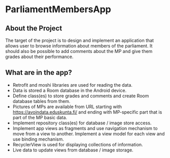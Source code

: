 # ParliamentMembersApp
## About the Project

The target of the project is to design and implement an application that allows user to browse information about members of the
parliament. It should also be possible to add comments about the MP and give them grades about their performance.

## What are in the app?
* Retrofit and moshi libraries are used for reading the data. 
* Data is stored a Room database in the Android device. 
* Define class(es) to store grades and comments and create Room database tables from them.
* Pictures of MPs are available from URL starting with https://avoindata.eduskunta.fi/ and ending with MP-specific part that is part of the MP basic data. 
* Implement repository class(es) for database / image store access.
* Implement app views as fragments and use navigation mechanism to move from a view to another. Implement a view model for each view and use binding mechanism. 
* RecyclerView is used for displaying collections of information.
* Live data to update views from database / image storage.
